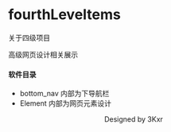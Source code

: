 # fourthLeveItems
关于四级项目

高级网页设计相关展示

#### 软件目录

- bottom_nav 内部为下导航栏
- Element 内部为网页元素设计



<center>Designed by 3Kxr</center>
